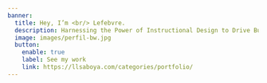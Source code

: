 ```yaml
---
banner:
  title: Hey, I’m <br/> Lefebvre.
  description: Harnessing the Power of Instructional Design to Drive Business Success
  image: images/perfil-bw.jpg
  button:
    enable: true
    label: See my work
    link: https://llsaboya.com/categories/portfolio/
---
```

